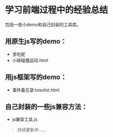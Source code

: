 # 学习前端过程中的经验总结
包括一些小demo和自己封装的工具库。
## 用原生js写的demo：
* 贪吃蛇
* 小球碰撞运动.html
## 用js框架写的demo：
* 事件备忘录:tosolist.html
## 自己封装的一些js兼容方法：
* js兼容工具.js



> 持续更新中……


